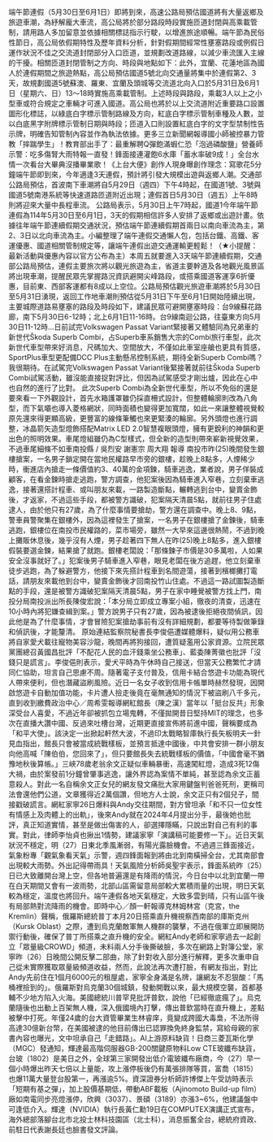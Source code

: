 端午節連假（5月30日至6月1日）即將到來，高速公路局預估國道將有大量返鄉及旅遊車潮，為紓解龐大車流，高公局將於部分路段時段實施匝道封閉與高乘載管制，請用路人多加留意並依據相關標誌指示行駛，以增進旅途順暢。端午節為民俗性節日，高公局依假期特性及歷年資料分析，針對假期間經常性壅塞路段或例假日運作狀況不佳之交流道封閉部分入口匝道，並規劃改道路線，以減少車流匯入主線的干擾。相關匝道封閉管制之方向、時段與地點如下：此外，宜蘭、花蓮地區為國人於連假期間之旅遊熱點，高公局預估國道5號北向交通量將集中於連假第2、3天，故規劃國道5號蘇澳、羅東、宜蘭及頭城等交流道北向入口於5月31日及6月1日（星期六、日）13～18時實施高乘載管制。上述時段與路段，乘載3人以上之小型車或符合規定之車輛才可進入國道。高公局也將於以上交流道附近重要路口設置圖形化標誌，以綠底白字標示管制路線及方向，紅底白字標示管制車種及人數，並以白底黑字附牌標示管制日期與時段；匝道入口則設置紅底白字的文字型禁制性告示牌，明確告知管制內容並作為執法依據。更多三立新聞網報導國小師被控暴力管教「摔踹學生」！教育部出手了：最重解聘Q彈飽滿蝦仁恐「泡過磷酸鹽」營養師示警：吃多傷腎大雨特報一直發！鋒面接連灌飽6水庫「蓄水率破9成！」全台水情一次看台大畢典沒播畢業歌！《上台大便》創作人現身曝創作理念：寫歌花5分鐘端午節即到來，今年適逢3天連假，預計將引發大規模出遊與返鄉人潮。交通部公路局預估，首波南下車潮將自5月29日（週四）下午4時起，在國道1號、3號與國道5號南港系統等快速道路匝道附近出現；連假首日5月30日（週五）上午8時則將迎來大量中長程車流。 公路局表示，5月30日上午7時起，國道1今年端午節連假為114年5月30日至6月1日，3天的假期相信許多人安排了返鄉或出遊計畫。依據往年端午節連續假期交通狀況，預估端午節連續假期首兩日以南向車流為主，第2、3日以北向車流為主。小編整理了端午連假交通懶人包，包括台鐵、高鐵、客運優惠、國道相關管制規定等，讓端午連假出遊交通運輸更輕鬆！（★小提醒：最新活動與優惠內容以官方公布為主）本周五就要進入3天端午節連續假期，交通部公路局預估，連假主要旅次將以觀光旅遊為主，省道主要幹道及各地觀光風景區將出現車潮，提醒民眾先掌握路況資訊避開尖峰路段，或搭乘國道客運享6折優惠，目前東、西部客運都有8成以上空位。公路局預估觀光旅遊車潮將於5月30日至5月31日湧現，返回工作地車潮則預估從5月31日下午至6月1日開始陸續出現，主要城際道路易壅塞的路段及時段如下，建議民眾可避開壅塞時段：台9線蘇花路廊，南下5月30日6-12時；北上6月1日11-16時。台9線南迴公路，往臺東方向5月30日11-12時...日前試完Volkswagen Passat Variant緊接著又體驗同為兄弟車的新世代Škoda Superb Combi，占Superb車系銷售大宗的Combi旅行車型，此次新世代車型帶來好消息，尺碼加大、空間放大，不僅如此車室座艙也更具有質感，SportPlus車型更配備DCC Plus主動懸吊控制系統，期待全新Superb Combi嗎？我很期待。在試駕完Volkswagen Passat Variant後緊接著就前往Škoda Superb Combi試駕活動，雖沒能直接捉對評比，但因為試駕感受才剛出爐，因此在心中也自然的進行了比對。 此次Superb Combi為全新世代車型，所以不免俗的還是要來看一下外觀設計，首先水箱護罩雖仍採直柵式設計，但整體輪廓則改為八角型，而下氣壩也導入菱格網狀，同時面積也變得更加寬闊，如此一來讓整體視覺較原先還來得更顯高級，更豐富的線條筆觸也來更緊湊的輪廓。另外頭燈也進行調整，冰晶箭矢造型燈飾搭配Matrix LED 2.0智慧複眼頭燈，擁有更銳利的神韻和更出色的照明效果。車尾燈組雖仍為C型樣式，但全新的造型則帶來嶄新視覺效果，不過車尾細條不如車南投縣 / 吳烈安 謝憲宗 周大翔 報導 南投市昨(25)晚間發生銀樓搶案，一名男子鎖定開在當地民權路早市旁的銀樓，趁晚上8點多，人煙稀少時，衝進店內搶走一條價值約3、40萬的金項鍊，騎車逃逸，業者說，男子佯裝成顧客，在看金鍊時搶走逃跑，警方調查，他犯案後因為騎車進入窄巷，立刻棄車逃逸，接著還搭計程車、或叫朋友來載，一路製造斷點，輾轉逃到台中，變賣金飾後，才返家，不過這些手段，都被警方識破，犯案隔天清晨5點，就前往男子住處逮人，由於他只有27歲，為了什麼事情要搶劫，警方還在調查中。晚上8、9點，警車員警聚集在銀樓外，因為這裡發生了搶案，一名男子在銀樓搶了金鍊後，騎車逃跑，銀樓位在南投市民權路的，菜市場旁，雖然一大早來這邊很熱鬧，不過到晚上攤販休息後，幾乎沒有人煙，男子趁著四下無人在昨(25)晚上8點多，進入銀樓假裝要選金鍊，結果搶了就跑。銀樓老闆說：「那條鍊子市價是30多萬啦，人如果安全沒事就好了。」犯案後男子騎車進入窄巷，眼見老闆在後方追趕，他立刻棄車徒步逃跑，為了躲避警方，他接下來先搭計程車到名間遊蕩，接著到檳榔攤打電話，請朋友來載他到台中，變賣金飾後才回南投竹山住處。不過這一路試圖製造斷點的手段，還是被警方識破犯案隔天清晨5點，男子在家中睡覺被警方找上門，南投分局南投派出所長陳俊宏說：「本分局立即成立專案小組，徹夜的清查，迅速在10小時內將犯嫌查緝到案。」警方說男子只有27歲，因為被逮後拒絕夜間偵訊，因此他是為了什麼事情，才會冒險犯案搶劫事前有沒有詳細規劃，都要等待製做筆錄和偵訊後，才能釐清。  原始連結監察院秘書長李俊俋遭媒體爆料，疑似用公務車將自家愛犬載往寵物美容沙龍，晚間再將狗接回，遭質疑濫用公家資源。立院民眾黨團總召黃國昌批評「不配花人民的血汗錢乘坐公務車」、藍委陳菁徽也批評「沒錢只是謊言」。李俊俋則表示，愛犬平時為午休時自己接送，但當天公務繁忙才請同仁協助，坦言自己思慮不周。隨著電子支付普及，信用卡結合悠遊卡功能為現代人帶來便利，但也潛藏盜刷風險。近日一名女子收到信用卡帳單時赫然發現，因開啟悠遊卡自動加值功能，卡片遭人撿走後竟在毫無通知的情況下被盜刷八千多元，直到收到繳費政治中心／周希雯報導網紅館長（陳之漢）當年以「挺台反共」形象深受台人喜愛，不過近年卻被抓包立場鬼轉，不僅拋開昔日堅持MIT的理念，也多次在直播大讚中國、反過來吐槽台灣，近期更直接宣佈將前進中國，聲稱要成為「和平大使」。該決定一出掀起軒然大波，不過印太戰略智庫執行長矢板明夫一針見血指出，館長只會被當成統戰樣板，並預言抵達中國後，中共會安排一群小朋友向他高喊「陳伯伯，您回來了」，但只要館長失去統戰樣板的價值，「中國會毫不猶豫地秋後算帳。」三峽78歲老翁余文正疑似車輛暴衝，高速闖紅燈，造成3死12傷大禍，由於案發前1分鐘曾肇事逃逸，讓外界認為案情不單純，甚至認為余文正蓄意殺人。對此一名自稱余文正女兒的網友發文痛批大家用鍵盤判爸爸死刑，更稱司法會還他們公道，文章獲得近2萬個讚，但地方人士說，余文正只有2個兒子，間接戳破謊言。網紅家寧26日爆料與Andy交往期間，對方曾坦承「和不只一位女性有情感上及肉體上的出軌」，後來Andy就在2024年4月提出分手，最後她也批評，真正知道實情，甚至是做出傷害的人，卻選擇隱瞞，只說出對自己有利的事實。對此，律師李怡貞也揪出1情勢，建議家寧「演講稿可能要修一下」。近日天氣狀況不穩定，明（27）日東北季風漸弱，有陽光露臉機會。不過週三鋒面接近，氣象粉專「觀氣象看天氣」示警，週四鋒面報到將由北到南橫掃全台，尤其南部會出現較大雨勢。外出記得帶雨具！天氣風險分析師吳聖宇表示，鋒面系統昨（25）日已大致離開台灣上空，但各地普遍還是有降雨的情況，今日台中以北到宜蘭一帶在白天期間又會有一波雨勢，北部山區需留意局部較大累積雨量的出現，明日天氣較為穩定，溫度也將回升。端午連假各地天氣穩定，大致多雲到晴，只有山區午後有局部熱對流降雨的機會。即時中心／顏一軒報導克林姆林宮（克宮，the Kremlin）聲稱，俄羅斯總統普丁本月20日搭乘直升機視察西南部的庫斯克州（Kursk Oblast）之際，遭到烏克蘭敵軍無人機群的襲擊，不過在俄軍立即展開防禦行動後，確保了普丁所搭乘之直升機的安全。網紅Andy老師和家寧過去一起創立「眾量級CROWD」頻道，未料兩人分手後撕破臉，多次在網路上對簿公堂，家寧昨（26）日晚間公開反擊二部曲，除了針對收入部分進行解釋，更多次重申自己從未實際獲取眾量級頻道收益，然而，此說法再次遭打臉，有網友指出，對比Andy先前住在1個月6000元的租屋處，家寧全身滿是名牌，讓網友不忍狠酸：「馬桶裡撿到的」。俄羅斯對烏克蘭30個城鎮，發動開戰以來，最大規模空襲，首都基輔不少地方陷入火海。美國總統川普罕見批評普欽，說他「已經徹底瘋了」。烏克蘭隨後也出動上百架無人機，深入俄國境內打擊，傳出普欽當時在直升機上，差點被擊中打死。年僅24歲的台大資管畢業生林睿庠，竟變成跨國大毒梟，不法所得高達30億新台幣，在美國被逮的他目前傳出已認罪換免終身監禁，寫給母親的家書內容也曝光，文中坦承自己「走錯路」。AI上游原料缺貨！日商三菱瓦斯化學（MGC）發通知，輝達最高階伺服器GB-200關鍵原物料Low CTE玻纖布缺貨，台玻（1802）是美日之外，全球第三家開發出低介電玻纖布廠商，今（27）早一個小時爆出昨天七倍以上量能，攻上漲停板後仍有萬張排隊等買，富喬（1815）也爆11萬大量登台股第一，再漲逾5%。資深證券分析師許博傑上午受訪時表示「短期有基之彈」，加上股價基期低，帶動ABF載板（Ajinomoto Build-up film）廠如南電同步亮燈漲停，欣興（3037）、景碩（3189）亦漲3~6%，他建議盤中可逢低介入。輝達（NVIDIA）執行長黃仁勳19日在COMPUTEX演講正式宣布，海外總部落腳台北市北投士林科技園區（北士科），消息振奮全台，總統府資政、前駐日代表謝長廷也臉書發文評論。